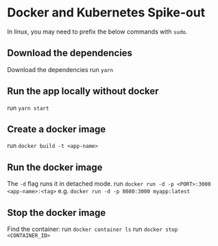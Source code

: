 # Docker and Kubernetes Spike-out

In linux, you may need to prefix the below commands with `sudo`. 

## Download the dependencies
Download the dependencies
run `yarn`

## Run the app locally without docker
run `yarn start`

## Create a docker image
run `docker build -t <app-name>`

## Run the docker image
The `-d` flag runs it in detached mode.
run `docker run -d -p <PORT>:3000 <app-name>:<tag>`
e.g. `docker run -d -p 8080:3000 myapp:latest`

## Stop the docker image
Find the container:
run `docker container ls`
run `docker stop <CONTAINER_ID>`